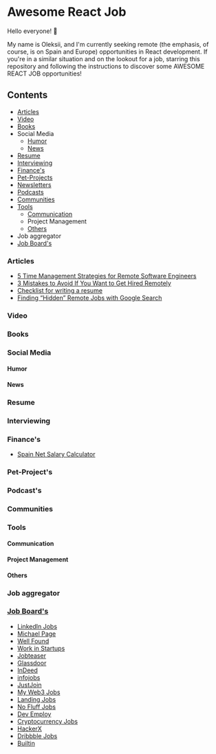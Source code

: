 # Awesome React Job

Hello everyone! 👋

My name is Oleksii, and I'm currently seeking remote (the emphasis, of course, is on Spain and Europe) opportunities in React development. If you're in a similar situation and on the lookout for a job, starring this repository and following the instructions to discover some AWESOME REACT JOB opportunities!

## Сontents

- [Articles](#articles)
- [Video](#video)
- [Books](#books)
- Social Media
  - [Humor](#humor)
  - [News](#news)
- [Resume](#resume)
- [Interviewing](#interviewing)
- [Finance's](#finance's)
- [Pet-Projects](#pet-projects)
- [Newsletters](#newsletters)
- [Podcasts](#podcasts)
- [Communities](#communities)
- [Tools](#tools)
  - [Communication](#communication)
  - Project Management
  - [Others](#others)
- Job aggregator
- [Job Board's](#job_boards)

### Articles

- [5 Time Management Strategies for Remote Software Engineers](./Articles/5-time-managment-strategies.md)
- [3 Mistakes to Avoid If You Want to Get Hired Remotely](./Articles/3-mistakes-to-avoid.md)
- [Checklist for writing a resume](./Articles/resume-creating-resume.md)
- [Finding “Hidden” Remote Jobs with Google Search](./Articles/hidden-remote-jobs.md)

### Video

### Books

### Social Media

#### Humor

#### News

### Resume

### Interviewing

### Finance's

- [Spain Net Salary Calculator](https://www.bancosantander.es/particulares/cuentas-tarjetas/cuentas-corrientes/calculadora-sueldo-neto)

### Pet-Project's

### Podcast's

### Communities

### Tools

#### Communication

#### Project Management

#### Others

### Job aggregator

### [Job Board's](#job_boards)

- [LinkedIn Jobs](https://www.linkedin.com/jobs/)
- [Michael Page](https://www.michaelpage.es/)
- [Well Found](https://wellfound.com/jobs)
- [Work in Startups](https://workinstartups.com/)
- [Jobteaser](https://www.jobteaser.com/en)
- [Glassdoor](https://www.glassdoor.com/)
- [InDeed](https://es.indeed.com/)
- [infojobs](https://www.infojobs.net/)
- [JustJoin](https://justjoin.it/)
- [My Web3 Jobs](https://myweb3jobs.com/)
- [Landing Jobs](https://landing.jobs/jobs?hd=false&t_co=false&t_st=false)
- [No Fluff Jobs](https://nofluffjobs.com/frontend?page=1)
- [Dev Employ](https://devemploy.com/jobs/mid-level/front-end/react)
- [Cryptocurrency Jobs](https://cryptocurrencyjobs.co/remote/)
- [HackerX](https://hackerx.org/jobs/)
- [Dribbble Jobs](https://dribbble.com/jobs)
- [Builtin](https://builtin.com/jobs/remote?search=Front-End+Engineer)
